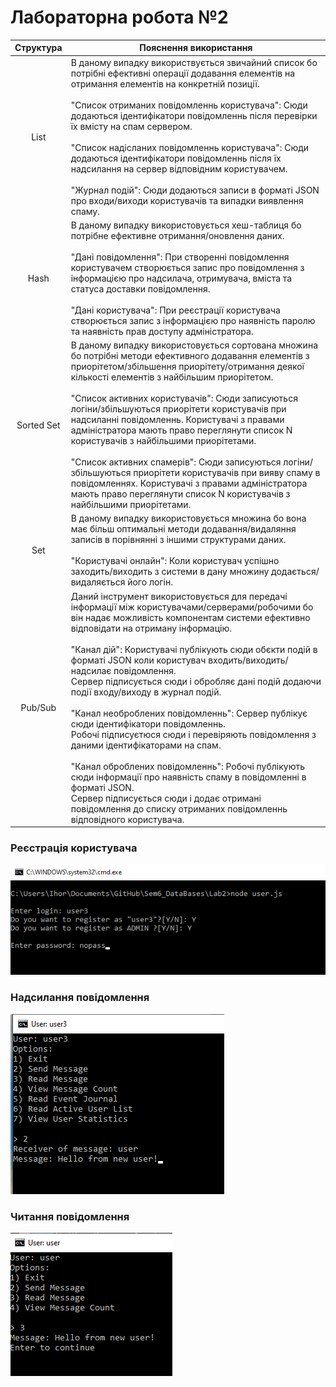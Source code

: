 # Лабораторна робота №2

|  Структура | Пояснення використання                                                                                                                                                                                                                                                                                                                                                                                                                                                                                                                                                                                                                                                                                                                                                                                                                                                          |
|:----------:|---------------------------------------------------------------------------------------------------------------------------------------------------------------------------------------------------------------------------------------------------------------------------------------------------------------------------------------------------------------------------------------------------------------------------------------------------------------------------------------------------------------------------------------------------------------------------------------------------------------------------------------------------------------------------------------------------------------------------------------------------------------------------------------------------------------------------------------------------------------------------------|
|    List    | В даному випадку використвується звичайний список бо потрібні ефективні операції додавання елементів на отримання елементів на конкретній позиції. <br> <br> "Список отриманих повідомленнь користувача": Сюди додаються ідентифікатори повідомленнь після перевірки їх вмісту на спам сервером. <br> <br> "Список надісланих повідомленнь користувача": Сюди додаються ідентифікатори повідомленнь після їх надсилання на сервер відповідним користувачем. <br> <br> "Журнал подій": Сюди додаються записи в форматі JSON про входи/виходи користувачів та випадки виявлення спаму.                                                                                                                                                                                                                                                                                            |
|    Hash    | В даному випадку використовується хеш-таблиця бо потрібне ефективне отримання/оновлення даних. <br> <br> "Дані повідомлення": При створенні повідомлення користувачем створюється запис про повідомлення з інформацією про надсилача, отримувача, вміста та статуса доставки повідомлення. <br><br> "Дані користувача": При реєстрації користувача створюється запис з інформацією про наявність паролю та наявність прав доступу адміністратора.                                                                                                                                                                                                                                                                                                                                                                                                                               |
| Sorted Set | В даному випадку використовується сортована множина бо потрібні методи ефективного додавання елементів з приорітетом/збільшення приорітету/отримання деякої кількості елементів з найбільшим приорітетом. <br><br> "Список активних користувачів": Сюди записуються логіни/збільшуються приорітети користувачів при надсиланні повідомленнь. Користувачі з правами адміністратора мають право переглянути список N користувачів з найбільшими приорітетами. <br><br> "Список активних спамерів": Сюди записуються логіни/збільшуються приорітети користувачів при вияву спаму в повідомленнях. Користувачі з правами адміністратора мають право переглянути список N користувачів з найбільшими приорітетами.                                                                                                                                                                   |
|     Set    | В даному випадку використовується множина бо вона має  більш оптимальні методи додавання/видаляння записів в порівнянні з іншими структурами даних. <br><br> "Користувачі онлайн": Коли користувач успішно заходить/виходить з системи в дану множину додається/видаляється його логін.                                                                                                                                                                                                                                                                                                                                                                                                                                                                                                                                                                                         |
|   Pub/Sub  | Даний інструмент використовується для передачі інформації між користувачами/серверами/робочими бо він надає можливість компонентам системи ефективно відповідати на отриману інформацію. <br><br> "Канал дій": Користувачі публікують сюди обєкти подій в форматі JSON  коли користувач входить/виходить/надсилає повідомлення. <br> Сервер підписується сюди і обробляє дані подій додаючи  події входу/виходу в журнал подій. <br><br> "Канал необроблених повідомленнь": Сервер публікує сюди ідентифікатори повідомленнь. <br> Робочі підписуєтюся сюди і перевіряють повідомлення з даними ідентифікаторами на спам. <br><br> "Канал оброблених повідомленнь": Робочі публікують сюди інформації про наявність спаму в повідомленні в форматі JSON. <br> Сервер підписується сюди і додає отримані повідомлення до списку отриманих повідомленнь відповідного користувача. |


### Реєстрація користувача

![](img/1.png)

### Надсилання повідомлення

![](img/2.png)

### Читання повідомлення

![](img/3.png)

